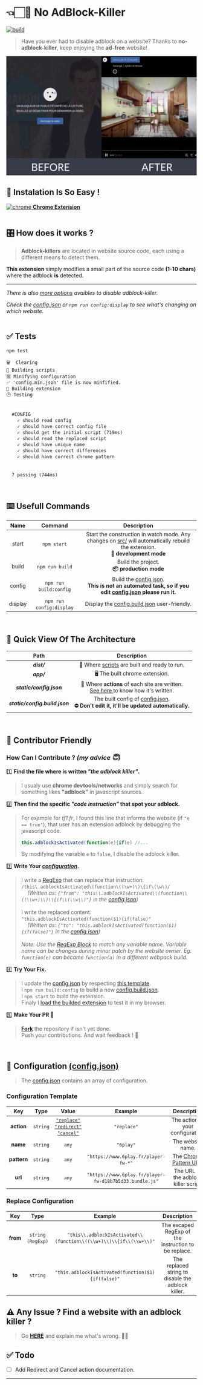 # 👈🏻🚫 No AdBlock-Killer
[![build](https://travis-ci.org/lucasmrdt/no-adb-killer.svg?branch=master)](https://travis-ci.org/lucasmrdt/no-adb-killer)

> Have you ever had to disable adblock on a website? Thanks to **no-adblock-killer**, keep enjoying the **ad-free** website!

[![IMAGE ALT TEXT HERE](static/img/screenshot.jpg)](https://www.youtube.com/watch?time_continue=2&v=tZyNCz8wsdk)

## 🎉 Instalation Is So Easy !
[![chrome](https://avatars3.githubusercontent.com/u/1778935?s=12&v=4) **Chrome Extension**]()
<br>
<br>

## 🎛 How does it works ?
> **Adblock-killers** are located in website source code, each using a different means to detect them.

**This extension** simply modifies a small part of the source code **(1-10 chars)** where the adblock **is** detected.

---

*There is also [more options](#configuration) avaibles to disable adblock-killer.*

*Check the [config.json](static/config.json) or `npm run config:display` to see what's changing on which website.*
<br>
<br>


## ✅ Tests
```bash
npm test
```
```
🗑  Clearing
📝 Building scripts
🈺 Minifying configuration
✅ 'config.min.json' file is now minfified.
📎 Building extension
🕑 Testing


  #CONFIG
    ✓ should read config
    ✓ should have correct config file
    ✓ should get the initial script (719ms)
    ✓ should read the replaced script
    ✓ should have unique name
    ✓ should have correct differences
    ✓ should have correct chrome pattern


  7 passing (744ms)
```
<br>

## ⌨️ Usefull Commands
|Name|Command|Description|
|:-:|:-:|:-:|
|start|`npm start`|Start the construction in watch mode. Any changes on [src/](src/) will automatically rebuild the extension.<br>**🔧 development mode**|
|build|`npm run build`|Build the project.<br>**📦 production mode**|
|config|`npm run build:config`|Build the [config.json](static/config.json). <br>**This is not an automated task, so if you edit [config.json](static/config.json) please run it.**|
|display|`npm run config:display`|Display the [config.build.json](static/config.build.json) user-friendly.|
<br>

## 👀 Quick View Of The Architecture
|Path|Description|
|:-:|:-:|
|***dist/***|📝 Where [scripts](src/scripts) are built and ready to run.|
|***app/***|🖥 The built chrome extension.|
|***static/config.json***|💾 Where **actions** of each site are written.<br>[See here ](static/config.json) to know how it's written.|
| ***static/config.build.json***|The built config of [config.json](static/config.json).<br>**⛔️ Don't edit it, it'll be updated automatically.**|
<br>

## 🌈 Contributor Friendly
### How Can I Contribute ? *(my advice 😇)*
1️⃣ **Find the file where is written *"the adblock killer"*.**<br>
> I usualy use **chrome devtools/networks** and simply search for something likes **"adblock"** in javascript sources.

2️⃣ **Then find the specific *"code instruction"* that spot your adblock.**
> For example for *tf1.fr*, I found this line that informs the website (if `"e == true"`), that user has an extension adblock by debugging the javascript code.
> ```javascript
> this.adblockIsActivated(function(e){if(e) //...
> ```
> By modifying the variable `e` to `false`, I disable the adblock killer.

3️⃣ **Write Your *[configuration]()*.**
> I write a [RegExp](https://developer.mozilla.org/en-US/docs/Web/JavaScript/Reference/Global_Objects/RegExp) that can replace that instruction: <br>
> `/this\.adblockIsActivated\(function\((\w+)\)\{if\(\w\)/` <br>
> &nbsp; &nbsp; *(Written as: `{"from": "this\\.adblockIsActivated\\(function\\((\\w+)\\)\\{if\\(\\w\\)"}` in the [config.json](static/config.json))* <br><br>
> I write the replaced content: <br>
> `"this.adblockIsActivated(function($1){if(false)"` <br>
> &nbsp; &nbsp; *(Written as: `{"to": "this.adblockIsActivated(function($1){if(false)"}` in the [config.json](static/config.json))* <br><br>
> *Note: Use the [RegExp Block](https://developer.mozilla.org/en-US/docs/Web/JavaScript/Guide/Regular_Expressions#Using_parenthesized_substring_matches_2) to match any variable name. Variable name can be changes during minor patch by the website owner. Eg. `function(e)` can became `function(a)` in a different webpack build.*

4️⃣ **Try Your Fix.**
> I update the [config.json](static/config.json) by respecting [this template]().<br>
> I `npm run build:config` to build a new [config.build.json](static/config.build.json).<br>
> I `npm start` to build the extension.<br>
> Finaly I [load the builded extension](https://developer.chrome.com/extensions/getstarted#manifest) to test it in my browser.

5️⃣ **Make Your PR 🙂**
> **[Fork](https://github.com/login?return_to=%2Flucasmrdt%2Fno-adb-killer)** the repository if isn't yet done. <br>
> Push your contributions. And wait feedback ! 🎉 <br>

<br>

## <a id="configuration"></a>📃 Configuration [(config.json)](static/config.json)
> The [config.json](static/config.json) contains an array of configuration.
### Configuration Template
|Key|Type|Value|Example|Description|
|:-:|:-:|:-:|:-:|:-:|
|**action**|`string`|[`"replace"`](#configuration-replace)<br>[`"redirect"`](#todo-redirect-cancel)<br>[`"cancel"`](#todo-redirect-cancel)|`"replace"`|The action of your configuration.
|**name**|`string`|`any`|`"6play"`|The website name.
|**pattern**|`string`|`any`|`"https://www.6play.fr/player-fw-*"`|The [Chrome Pattern URL](https://developer.chrome.com/apps/match_patterns).
|**url**|`string`|`any`|`"https://www.6play.fr/player-fw-d18b7b5d33.bundle.js"`|The URL of the adblock killer script.

### <a id="configuration-replace"></a>Replace Configuration
|Key|Type|Example|Description|
|:-:|:-:|:-:|:-:|
|**from**|`string (RegExp)`|`"this\\.adblockIsActivated\\(function\\((\\w+)\\)\\{if\\(\\w+\\)"`|The excaped RegExp of the instruction to be replace.
|**to**|`string`|`"this.adblockIsActivated(function($1){if(false)"`|The replaced string to disable the adblock killer.


## ⚠️ Any Issue ? Find a website with an adblock killer ?
> Go **[HERE](https://github.com/lucasmrdt/no-adb-killer/issues)** and explain me what's wrong. 🤙🏻


## ✅ Todo
- [ ] <a id="todo-redirect-cancel"></a>Add Redirect and Cancel action documentation.

****